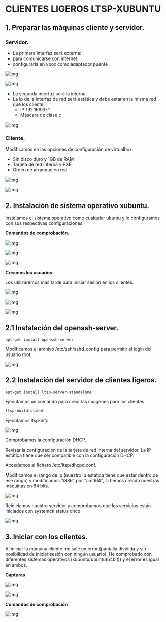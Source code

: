 # CLIENTES LIGEROS LTSP-XUBUNTU
## 1. Preparar las máquinas cliente y servidor.

### Servidor.
- La primera interfaz será externa:
 - para comunicarse con internet.
 - configurarla en vbox como adaptador puente


 ![img](./imagenes/confserverxubuntu.png)

 ![img](./imagenes/ubuntuserverconf.png)

 - La segunda interfaz será la interna:
  - La ip de la interfaz de red será estática y debe estar en la misma red que los cliente
    - IP 192.168.67.1
    - Máscara de clase c

![img](./imagenes/xubuntuconf.png)

### Cliente.

Modificamos en las opciones de configuración de virtualbox.

- Sin disco duro y 1GB de RAM
- Tarjeta de red interna y PXE
- Orden de arranque en red

![img](./imagenes/clientexubuntu.png)

![img](./imagenes/clientesconf.png)

## 2. Instalación de sistema operativo xubuntu.

Instalamos el sistema operativo como cualquier ubuntu y lo configuramos con sus respectivas configuraciones.

**Comandos de comprobación.**

![img](./imagenes/comprobacioncomandos.png)

![img](./imagenes/route-n-xubuntu.png)


![img](./imagenes/comprobarcomandos2.png)

**Creamos los usuarios.**

Los utilizaremos más tarde para iniciar sesión en los clientes.

![img](./imagenes/crearusuario1.png)

![img](./imagenes/crearusuario2.png)

![img](./imagenes/crearusuario3.png)

## 2.1 Instalación del openssh-server.

    apt-get install openssh-server

Modificamos el archivo /etc/ssh/sshd_config para permitir el login del usuario root.

![img](./imagenes/ssh1.png)

## 2.2 Instalación del servidor de clientes ligeros.

    apt-get install ltsp-server-standalone

Ejecutamos un comando para crear las imagenes para los clientes.

    ltsp-build-client

Ejecutamos ltsp-info

![img](./imagenes/ltsp-info.png)

Comprobamos la configuración DHCP.

Revisar la configuración de la tarjeta de red interna del servidor. La IP estática tiene que ser compatible con la configuración DHCP.

Accedemos al fichero /etc/ltsp/dhcpd.conf.

Modificamos el rango de ip (nuestro ip estática tiene que estar dentro de ese rango) y modificamos "i386" por "amd64", si hemos creado nuestras máquinas en 64 bits.

![img](./imagenes/configuraciondhcp2.png)

Reiniciamos nuestro servidor y comprobamos que los servicios están iniciados con systemctl status dhcp

![img](./imagenes/xubuntu1.png)

## 3. Iniciar con los clientes.

Al iniciar la máquina cliente me sale un error (pantalla dividida y sin posibilidad de iniciar sesión con ningún usuario). He comprobado con diferentes sistemas operativos (xubuntu/ubuntu(64bit)) y el error es igual en ambos.

**Capturas**

![img](./imagenes/resultadoxubuntu.png)

![img](./imagenes/resultadofinalubuntu.png)

**Comandos de comprobación**

![img](./imagenes/comandofinal.png)
